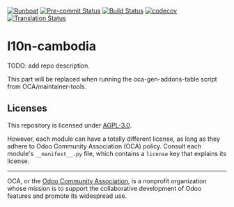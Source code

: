 
[![Runboat](https://img.shields.io/badge/runboat-Try%20me-875A7B.png)](https://runboat.odoo-community.org/builds?repo=OCA/l10n-cambodia&target_branch=16.0)
[![Pre-commit Status](https://github.com/OCA/l10n-cambodia/actions/workflows/pre-commit.yml/badge.svg?branch=16.0)](https://github.com/OCA/l10n-cambodia/actions/workflows/pre-commit.yml?query=branch%3A16.0)
[![Build Status](https://github.com/OCA/l10n-cambodia/actions/workflows/test.yml/badge.svg?branch=16.0)](https://github.com/OCA/l10n-cambodia/actions/workflows/test.yml?query=branch%3A16.0)
[![codecov](https://codecov.io/gh/OCA/l10n-cambodia/branch/16.0/graph/badge.svg)](https://codecov.io/gh/OCA/l10n-cambodia)
[![Translation Status](https://translation.odoo-community.org/widgets/l10n-cambodia-16-0/-/svg-badge.svg)](https://translation.odoo-community.org/engage/l10n-cambodia-16-0/?utm_source=widget)

<!-- /!\ do not modify above this line -->

# l10n-cambodia

TODO: add repo description.

<!-- /!\ do not modify below this line -->

<!-- prettier-ignore-start -->

[//]: # (addons)

This part will be replaced when running the oca-gen-addons-table script from OCA/maintainer-tools.

[//]: # (end addons)

<!-- prettier-ignore-end -->

## Licenses

This repository is licensed under [AGPL-3.0](LICENSE).

However, each module can have a totally different license, as long as they adhere to Odoo Community Association (OCA)
policy. Consult each module's `__manifest__.py` file, which contains a `license` key
that explains its license.

----
OCA, or the [Odoo Community Association](http://odoo-community.org/), is a nonprofit
organization whose mission is to support the collaborative development of Odoo features
and promote its widespread use.
